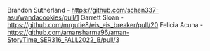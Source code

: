 Brandon Sutherland - https://github.com/schen337-asu/wandacookies/pull/1
Garrett Sloan - https://github.com/mrgutie8/eis_eis_breaker/pull/20
Felicia Acuna - https://github.com/amansharma96/aman-StoryTime_SER316_FALL2022_B/pull/3
